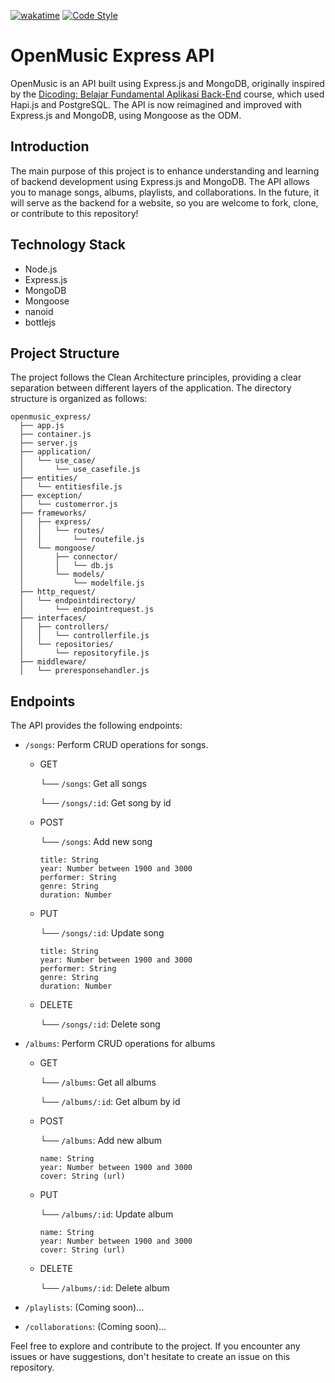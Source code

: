 [![wakatime](https://wakatime.com/badge/github/alfi-dim/openmusic_express.svg)](https://wakatime.com/badge/github/alfi-dim/openmusic_express)
[![Code Style](https://badgen.net/badge/code%20style/airbnb/ff5a5f?icon=airbnb)](https://github.com/airbnb/javascript)
# OpenMusic Express API

OpenMusic is an API built using Express.js and MongoDB, originally inspired by the [Dicoding: Belajar Fundamental Aplikasi Back-End](https://www.dicoding.com/academies/271) course, which used Hapi.js and PostgreSQL. The API is now reimagined and improved with Express.js and MongoDB, using Mongoose as the ODM.

## Introduction

The main purpose of this project is to enhance understanding and learning of backend development using Express.js and MongoDB. The API allows you to manage songs, albums, playlists, and collaborations. In the future, it will serve as the backend for a website, so you are welcome to fork, clone, or contribute to this repository!

## Technology Stack

- Node.js
- Express.js
- MongoDB
- Mongoose
- nanoid
- bottlejs

## Project Structure

The project follows the Clean Architecture principles, providing a clear separation between different layers of the application. The directory structure is organized as follows:

```
openmusic_express/
  ├── app.js
  ├── container.js
  ├── server.js
  ├── application/
  │   └── use_case/
  │       └── use_casefile.js
  ├── entities/
  │   └── entitiesfile.js
  ├── exception/
  │   └── customerror.js
  ├── frameworks/
  │   ├── express/
  │   │   └── routes/
  │   │       └── routefile.js
  │   └── mongoose/
  │       ├── connector/
  │       │   └── db.js
  │       └── models/
  │           └── modelfile.js
  ├── http_request/
  │   └── endpointdirectory/
  │       └── endpointrequest.js
  ├── interfaces/
  │   ├── controllers/
  │   │   └── controllerfile.js
  │   └── repositories/
  │       └── repositoryfile.js
  ├── middleware/
  │   └── preresponsehandler.js

```

## Endpoints

The API provides the following endpoints:

- `/songs`: Perform CRUD operations for songs.
  - GET
    
    └── `/songs`: Get all songs
    
    └── `/songs/:id`: Get song by id
    
  - POST
    
    └── `/songs`: Add new song
    ```
    title: String
    year: Number between 1900 and 3000
    performer: String
    genre: String
    duration: Number
    ```
  - PUT
    
    └── `/songs/:id`: Update song
    ```
    title: String
    year: Number between 1900 and 3000
    performer: String
    genre: String
    duration: Number
    ```
  - DELETE
    
    └── `/songs/:id`: Delete song

- `/albums`: Perform CRUD operations for albums
  - GET
    
    └── `/albums`: Get all albums
    
    └── `/albums/:id`: Get album by id
    
  - POST
    
    └── `/albums`: Add new album
    ```
    name: String
    year: Number between 1900 and 3000
    cover: String (url)
    ```
  - PUT
    
    └── `/albums/:id`: Update album
    ```
    name: String
    year: Number between 1900 and 3000
    cover: String (url)
    ```
  - DELETE
    
    └── `/albums/:id`: Delete album
    
- `/playlists`: (Coming soon)...
- `/collaborations`: (Coming soon)...

Feel free to explore and contribute to the project. If you encounter any issues or have suggestions, don't hesitate to create an issue on this repository.
